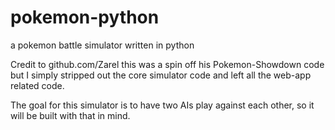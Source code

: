 # pokemon-python
a pokemon battle simulator written in python

Credit to github.com/Zarel this was a spin off his Pokemon-Showdown code but I simply stripped out the core simulator code and left all
the web-app related code.

The goal for this simulator is to have two AIs play against each other, so it will be built with that in mind.
